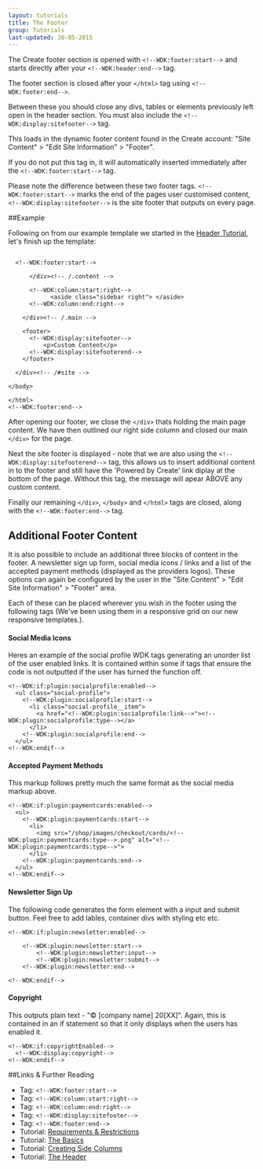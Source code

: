 ```yaml
---
layout: tutorials
title: The Footer
group: Tutorials
last-updated: 30-05-2015
---
```



The Create footer section is opened with `<!--WDK:footer:start-->` and starts directly after your `<!--WDK:header:end-->` tag. 

The footer section is closed after your `</html>` tag using `<!--WDK:footer:end-->`.

Between these you should close any divs, tables or elements previously left open in the header section. You must also include the `<!--WDK:display:sitefooter-->` tag.

This loads in the dynamic footer content found in the Create account: "Site Content" > "Edit Site Information" > "Footer". 

If you do not put this tag in, it will automatically inserted immediately after the `<!--WDK:footer:start-->` tag.

Please note the difference between these two footer tags. `<!--WDK:footer:start-->` marks the end of the pages user customised content, `<!--WDK:display:sitefooter-->` is the site footer that outputs on every page.

##Example

Following on from our example template we started in the [Header Tutorial](08the-header.html), let's finish up the template:

~~~

  <!--WDK:footer:start-->
      
      </div><!-- /.content -->

      <!--WDK:column:start:right-->
            <aside class="sidebar right"> </aside>
      <!--WDK:column:end:right-->

    </div><!-- /.main -->

    <footer>
      <!--WDK:display:sitefooter-->
          <p>Custom Content</p>
      <!--WDK:display:sitefooterend-->
    </footer>

  </div><!-- /#site -->

</body>

</html>
<!--WDK:footer:end-->
~~~

After opening our footer, we close the `</div>` thats holding the main page content. We have then outlined our right side column and closed our main `</div>` for the page.

Next the site footer is displayed - note that we are also using the `<!--WDK:display:sitefooterend-->` tag, this allows us to insert additional content in to the footer and still have the 'Powered by Create' link diplay at the bottom of the page. Without this tag, the message will apear ABOVE any custom content.

Finally our remaining `</div>`, `</body>` and `</html>` tags are closed, along with the `<!--WDK:footer:end-->` tag.


## Additional Footer Content

It is also possible to include an additional three blocks of content in the footer. A newsletter sign up form, social media icons / links and a list of the accepted payment methods (displayed as the providers logos). These options can again be configured by the user in the  "Site Content" > "Edit Site Information" > "Footer" area. 

Each of these can be placed wherever you wish in the footer using the following tags (We've been using them in a responsive grid on our new responsive templates.).

#### Social Media Icons
Heres an example of the social profile WDK tags generating an unorder list of the user enabled links. It is contained within some if tags that ensure the code is not outputted if the user has turned the function off.

~~~
<!--WDK:if:plugin:socialprofile:enabled-->
  <ul class="social-profile">
    <!--WDK:plugin:socialprofile:start-->
      <li class="social-profile__item">
        <a href="<!--WDK:plugin:socialprofile:link-->"><!--WDK:plugin:socialprofile:type--></a>
      </li>
    <!--WDK:plugin:socialprofile:end-->
  </ul>
<!--WDK:endif-->
~~~

#### Accepted Payment Methods
This markup follows pretty much the same format as the social media markup above.

~~~
<!--WDK:if:plugin:paymentcards:enabled-->
  <ul>
    <!--WDK:plugin:paymentcards:start-->
      <li>
        <img src="/shop/images/checkout/cards/<!--WDK:plugin:paymentcards:type-->.png" alt="<!--WDK:plugin:paymentcards:type-->">
      </li>
    <!--WDK:plugin:paymentcards:end-->
  </ul>
<!--WDK:endif-->

~~~

#### Newsletter Sign Up
The following code generates the form element with a input and submit button. Feel free to add lables, container divs with styling etc etc.

~~~
<!--WDK:if:plugin:newsletter:enabled-->

    <!--WDK:plugin:newsletter:start-->
        <!--WDK:plugin:newsletter:input-->
        <!--WDK:plugin:newsletter:submit-->
    <!--WDK:plugin:newsletter:end-->

<!--WDK:endif-->
~~~

#### Copyright
This outputs plain text - "&copy; [company name] 20[XX]". Again, this is contained in an if statement so that it only displays when the users has enabled it.
~~~
<!--WDK:if:copyrightEnabled-->
  <!--WDK:display:copyright-->
<!--WDK:endif-->
~~~



##Links & Further Reading

- Tag: `<!--WDK:footer:start-->`
- Tag: `<!--WDK:column:start:right-->`
- Tag: `<!--WDK:column:end:right-->`
- Tag: `<!--WDK:display:sitefooter-->`
- Tag: `<!--WDK:footer:end-->`
- Tutorial: [Requirements & Restrictions](01requirements-restrictions.html)
- Tutorial: [The Basics](07the-basics.html)
- Tutorial: [Creating Side Columns](/pages/glossary/03side-columns/01id.html)
- Tutorial: [The Header](08the-header.html)